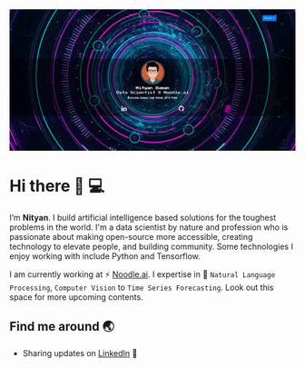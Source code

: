 <img src="https://raw.githubusercontent.com/nityansuman/nityansuman/master/home-portfolio.png" alt="Nityan Suman - Data Scientist">

# Hi there :wave: :computer:

I’m **Nityan**. I build artificial intelligence based solutions for the toughest problems in the world.
I'm a data scientist by nature and profession who is passionate about making open-source more accessible, creating technology to elevate people, and building community. Some technologies I enjoy working with include Python and Tensorflow.

I am currently working at ⚡ [Noodle.ai](https://www.noodle.ai). I expertise in :telescope: `Natural Language Processing`, `Computer Vision` to `Time Series Forecasting`. Look out this space for more upcoming contents.


## Find me around :earth_asia:

- Sharing updates on <a href="https://www.linkedin.com/in/kumar-nityan-suman/">LinkedIn</a> 💼
